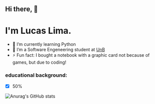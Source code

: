 ## Hi there, 👋
# I'm Lucas Lima.
- 🌱 I’m currently learning Python
- 🤔 I’m a Software Engeneering student at [UnB]
- ⚡ Fun fact: I bought a notebook with a graphic card not because of games, but due to coding!

### educational background:
- [x] 50%


![Anurag's GitHub stats](https://github-readme-stats.vercel.app/api?username=mibasFerraz&show_icons=true&theme=maroongold)


[UnB]: https://www.unb.br
<!--
**mibasFerraz/mibasFerraz** is a ✨ _special_ ✨ repository because its `README.md` (this file) appears on your GitHub profile.

Here are some ideas to get you started:

- 🔭 I’m currently working on ...
- 🌱 I’m currently learning ...
- 👯 I’m looking to collaborate on ...
- 🤔 I’m looking for help with ...
- 💬 Ask me about ...
- 📫 How to reach me: ...
- 😄 Pronouns: ...
- ⚡ Fun fact: ...
-->